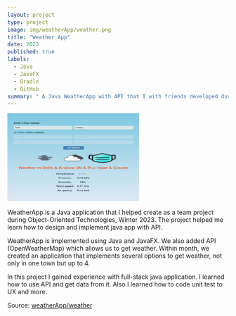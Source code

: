 ```yaml
---
layout: project
type: project
image: img/weatherApp/weather.png
title: "Weather App"
date: 2023
published: true
labels:
  - Java
  - JavaFX
  - Gradle
  - GitHub
summary: " A Java WeatherApp with API that I with friends developed during Object-Oriented Technologies"
---
```


<img class="img-fluid" src="../img/weatherApp/weatherApp.png" width="300" height="200">


WeatherApp is a Java application that I helped create as a team project during Object-Oriented Technologies, Winter 2023. The project helped me learn how to design and implement java app with API.

WeatherApp is implemented using Java and JavaFX. We also added API (OpenWeatherMap) which allows us to get weather. Within month, we created an application that implements several options to get weather, not only in one town but up to 4.

In this project I gained experience with full-stack java application. I learned how to use API and get data from it. Also I learned how to code unit test to UX and more.

Source: <a href="https://github.com/23adrian2300/AGH-Java-WeatherApp">weatherApp/weather</a>
